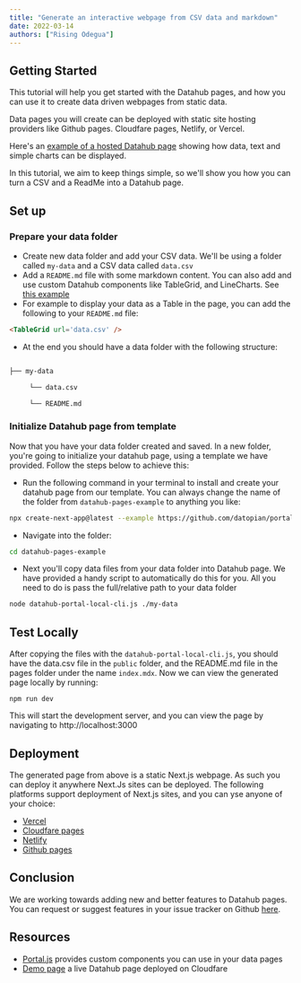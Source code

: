 ```yaml
---
title: "Generate an interactive webpage from CSV data and markdown"
date: 2022-03-14
authors: ["Rising Odegua"]
---
```


## Getting Started

This tutorial will help you get started with the Datahub pages, and how you can use it to create data driven webpages from static data. 

Data pages you will create can be deployed with static site hosting providers like Github pages. Cloudfare pages, Netlify, or Vercel. 

Here's an [example of a hosted Datahub page](https://datahub.io/docs/DataHub+Cloud/Create+a+dataset+from+scratch+and+publish+it+with+Datahub+Cloud) showing how data, text and simple charts can be displayed. 

In this tutorial, we aim to keep things simple, so we'll show you how you can turn a CSV and a ReadMe into a Datahub page. 

## Set up

### Prepare your data folder

* Create new data folder and add your CSV data. We'll be using a folder called `my-data` and a CSV data called `data.csv`
* Add a `README.md` file with some markdown content. You can also add and use custom Datahub components like TableGrid, and LineCharts. See [this example](https://github.com/datopian/portal.js/blob/main/examples/data-literate/pages/demo.mdx)
* For example to display your data as a Table in the page, you can add the following to your `README.md` file:

```markdown
<TableGrid url='data.csv' /> 
```

* At the end you should have a data folder with the following structure:

```bash

├── my-data

     └── data.csv

     └── README.md
```
### Initialize Datahub page from template

Now that you have your data folder created and saved. In a new folder, you're going to initialize your datahub page, using a template we have provided. Follow the steps below to achieve this:

* Run the following command in your terminal to install and create your datahub page from our template. You can always change the name of the folder from `datahub-pages-example`  to anything you like:

```bash
npx create-next-app@latest --example https://github.com/datopian/portal.js/tree/main/examples/data-literate-template datahub-pages-example
```

* Navigate into the folder:

```bash
cd datahub-pages-example
```

* Next you'll copy data files from your data folder into Datahub page. We have provided a handy script to automatically do this for you. All you need to do is pass the full/relative path to your data folder

```bash
node datahub-portal-local-cli.js ./my-data
```
## Test Locally

After copying the files with the `datahub-portal-local-cli.js`, you should have the data.csv file in the `public` folder, and the README.md file in the pages folder under the name `index.mdx`. 
Now we can view the generated page locally by running:

```
npm run dev  
```

This will start the development server, and you can view the page by navigating to http://localhost:3000

## Deployment

The generated page from above is a static Next.js webpage. As such you can deploy it anywhere Next.Js sites can be deployed. The following platforms support deployment of Next.js sites, and you can yse anyone of your choice:

* [Vercel](https://nextjs.org/docs/deployment#managed-nextjs-with-vercel)
* [Cloudfare pages](https://developers.cloudflare.com/pages/framework-guides/deploy-a-nextjs-site/)
* [Netlify](https://www.netlify.com/blog/2021/03/16/try-the-new-essential-next.js-plugin-now-with-auto-install/)
* [Github pages](https://gregrickaby.blog/article/nextjs-github-pages)

## Conclusion

We are working towards adding new and better features to Datahub pages. You can request or suggest features in your issue tracker on Github [here](https://github.com/datopian/next.datahub.io/issues).

## Resources

* [Portal.js](https://github.com/datopian/portal.js#component-list) provides custom components you can use in your data pages
* [Demo page](https://datahub.io/@Daniellappv/datahub-cloud-template-dataset) a live Datahub page deployed on Cloudfare
